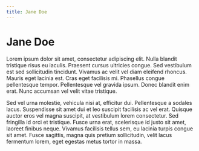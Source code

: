 ```yaml
---
title: Jane Doe
---
```


# Jane Doe

Lorem ipsum dolor sit amet, consectetur adipiscing elit. Nulla blandit tristique risus eu iaculis. Praesent cursus ultricies congue. Sed vestibulum est sed sollicitudin tincidunt. Vivamus ac velit vel diam eleifend rhoncus. Mauris eget lacinia est. Cras eget facilisis mi. Phasellus congue pellentesque tempor. Pellentesque vel gravida ipsum. Donec blandit enim erat. Nunc accumsan vel velit vitae tristique.

Sed vel urna molestie, vehicula nisi at, efficitur dui. Pellentesque a sodales lacus. Suspendisse sit amet dui et leo suscipit facilisis ac vel erat. Quisque auctor eros vel magna suscipit, at vestibulum lorem consectetur. Sed fringilla id orci et tristique. Fusce urna erat, scelerisque id justo sit amet, laoreet finibus neque. Vivamus facilisis tellus sem, eu lacinia turpis congue sit amet. Fusce sagittis, magna quis pretium sollicitudin, velit lacus fermentum lorem, eget egestas metus tortor in massa.

